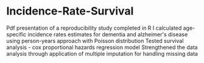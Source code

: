 # Incidence-Rate-Survival

Pdf presentation of a reproducibility study completed in R 
I calculated age-specific incidence rates estimates for dementia and alzheimer's disease using person-years approach with Poisson distribution
Tested survival analysis - cox proportional hazards regression model
Strengthened the data analysis through application of multiple imputation for handling missing data
